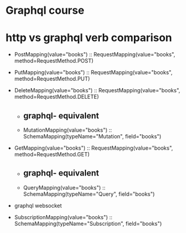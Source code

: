 # Graphql course

# http vs graphql verb comparison
- PostMapping(value="books") :: RequestMapping(value="books", method=RequestMethod.POST)
- PutMapping(value="books") :: RequestMapping(value="books", method=RequestMethod.PUT)
- DeleteMapping(value="books") :: RequestMapping(value="books", method=RequestMethod.DELETE)
  -  ## graphql- equivalent 
  - MutationMapping(value="books") :: SchemaMapping(typeName="Mutation", field="books") 

- GetMapping(value="books") :: RequestMapping(value="books", method=RequestMethod.GET)
  -   ## graphql- equivalent
  - QueryMapping(value="books") :: SchemaMapping(typeName="Query", field="books")

- graphql websocket
- SubscriptionMapping(value="books") :: SchemaMapping(typeName="Subscription", field="books")


